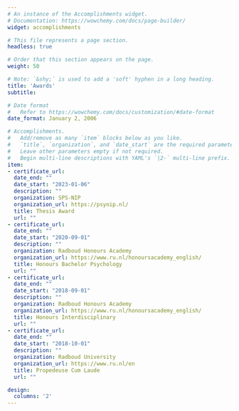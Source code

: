 ```yaml
---
# An instance of the Accomplishments widget.
# Documentation: https://wowchemy.com/docs/page-builder/
widget: accomplishments

# This file represents a page section.
headless: true

# Order that this section appears on the page.
weight: 50

# Note: `&shy;` is used to add a 'soft' hyphen in a long heading.
title: 'Awards'
subtitle:

# Date format
#   Refer to https://wowchemy.com/docs/customization/#date-format
date_format: January 2, 2006

# Accomplishments.
#   Add/remove as many `item` blocks below as you like.
#   `title`, `organization`, and `date_start` are the required parameters.
#   Leave other parameters empty if not required.
#   Begin multi-line descriptions with YAML's `|2-` multi-line prefix.
item:
- certificate_url: 
  date_end: ""
  date_start: "2023-01-06"
  description: ""
  organization: SPS-NIP
  organization_url: https://psynip.nl/
  title: Thesis Award
  url: ""
- certificate_url: 
  date_end: ""
  date_start: "2020-09-01"
  description: ""
  organization: Radboud Honours Academy
  organization_url: https://www.ru.nl/honoursacademy_english/
  title: Honours Bachelor Psychology
  url: ""
- certificate_url: 
  date_end: ""
  date_start: "2018-09-01"
  description: ""
  organization: Radboud Honours Academy
  organization_url: https://www.ru.nl/honoursacademy_english/
  title: Honours Interdisciplinary
  url: ""
- certificate_url: 
  date_end: ""
  date_start: "2018-10-01"
  description: ""
  organization: Radboud University
  organization_url: https://www.ru.nl/en
  title: Propedeuse Cum Laude
  url: ""

design:
  columns: '2' 
---
```

